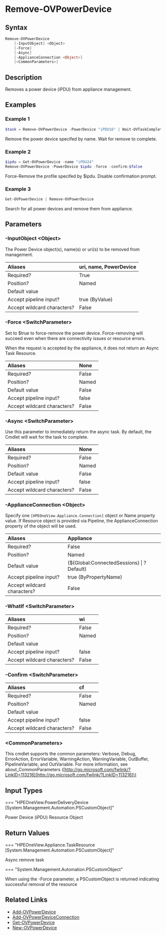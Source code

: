 ﻿---
description: Remove power device (iPDU)
---

# Remove-OVPowerDevice

## Syntax

```powershell
Remove-OVPowerDevice
    [-InputObject] <Object>
    [-Force]
    [-Async]
    [-ApplianceConnection <Object>]
    [<CommonParameters>]
```

## Description

Removes a power device (iPDU) from appliance management.

## Examples

###  Example 1 

```powershell
$task = Remove-OVPowerDevice -PowerDevice "iPDU16" | Wait-OVTaskComplete
```

Remove the power device specifed by name. Wait for remove to complete.

###  Example 2 

```powershell
$ipdu = Get-OVPowerDevice -name "iPDU24"
Remove-OVPowerDevice -PowerDevice $ipdu -force -confirm:$false
```

Force-Remove the profile specifed by $ipdu. Disable confirmation prompt.

###  Example 3 

```powershell
Get-OVPowerDevice | Remove-OVPowerDevice
```

Search for all power devices and remove them from appliance.

## Parameters

### -InputObject &lt;Object&gt;

The Power Device object(s), name(s) or uri(s) to be removed from management.

| Aliases | uri, name, PowerDevice |
| :--- | :--- |
| Required? | True |
| Position? | Named |
| Default value |  |
| Accept pipeline input? | true (ByValue) |
| Accept wildcard characters? | False |

### -Force &lt;SwitchParameter&gt;

Set to $true to force-remove the power device.  Force-removing will succeed even when there are connectivity issues or resource errors.

When the request is accepted by the appliance, it does not return an Async Task Resource.

| Aliases | None |
| :--- | :--- |
| Required? | False |
| Position? | Named |
| Default value | False |
| Accept pipeline input? | false |
| Accept wildcard characters? | False |

### -Async &lt;SwitchParameter&gt;

Use this parameter to immediately return the async task.  By default, the Cmdlet will wait for the task to complete.

| Aliases | None |
| :--- | :--- |
| Required? | False |
| Position? | Named |
| Default value | False |
| Accept pipeline input? | false |
| Accept wildcard characters? | False |

### -ApplianceConnection &lt;Object&gt;

Specify one `[HPEOneView.Appliance.Connection]` object or Name property value. If Resource object is provided via Pipeline, the ApplianceConnection property of the object will be used.

| Aliases | Appliance |
| :--- | :--- |
| Required? | False |
| Position? | Named |
| Default value | (${Global:ConnectedSessions} &vert; ? Default) |
| Accept pipeline input? | true (ByPropertyName) |
| Accept wildcard characters? | False |

### -WhatIf &lt;SwitchParameter&gt;



| Aliases | wi |
| :--- | :--- |
| Required? | False |
| Position? | Named |
| Default value |  |
| Accept pipeline input? | false |
| Accept wildcard characters? | False |

### -Confirm &lt;SwitchParameter&gt;



| Aliases | cf |
| :--- | :--- |
| Required? | False |
| Position? | Named |
| Default value |  |
| Accept pipeline input? | false |
| Accept wildcard characters? | False |

### &lt;CommonParameters&gt;

This cmdlet supports the common parameters: Verbose, Debug, ErrorAction, ErrorVariable, WarningAction, WarningVariable, OutBuffer, PipelineVariable, and OutVariable. For more information, see about\_CommonParameters \([http://go.microsoft.com/fwlink/?LinkID=113216](http://go.microsoft.com/fwlink/?LinkID=113216)\)

## Input Types

=== "HPEOneView.PowerDeliveryDevice [System.Management.Automation.PSCustomObject]"
 
Power Device (iPDU) Resource Object
 

## Return Values

=== "HPEOneView.Appliance.TaskResource [System.Management.Automation.PSCustomObject]"
 
Async remove task
 

=== "System.Management.Automation.PSCustomObject"
 
When using the -Force parameter, a PSCustomObject is returned indicating successful removal of the resource
 

## Related Links

* [Add-OVPowerDevice](add-ovpowerdevice.md)
* [Add-OVPowerDeviceConnection](add-ovpowerdeviceconnection.md)
* [Get-OVPowerDevice](get-ovpowerdevice.md)
* [New-OVPowerDevice](new-ovpowerdevice.md)
